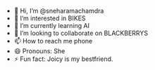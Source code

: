 - 👋 Hi, I’m @sneharamachamdra
- 👀 I’m interested in BIKES
- 🌱 I’m currently learning AI
- 💞️ I’m looking to collaborate on BLACKBERRYS
- 📫 How to reach me phone
- 😄 Pronouns: She
- ⚡ Fun fact: Joicy is my bestfriend.

<!---
sneharamachamdra/sneharamachamdra is a ✨ special ✨ repository because its `README.md` (this file) appears on your GitHub profile.
You can click the Preview link to take a look at your changes.
--->
